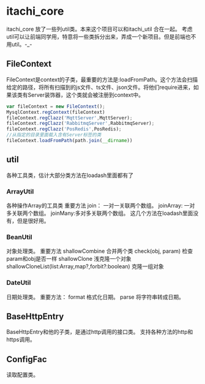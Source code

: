 # itachi_core
itachi_core 放了一些列util类。本来这个项目可以和itachi_util 合在一起。
考虑util可以让前端同学用，特意将一些类拆分出来，弄成一个新项目。但是前端也不用util。-_-
## FileContext
FileContext是context的子类，最重要的方法是:loadFromPath。这个方法会扫描给定的路径，将所有扫描到的js文件、ts文件、json文件。将他们require进来，如果该类有Server装饰器，这个类就会被注册到context中。
``` typescript
var fileContext = new FileContext();
MysqlContext.regContext(fileContext)
fileContext.regClazz('MqttServer',MqttServer);
fileContext.regClazz('RabbitmqServer',RabbitmqServer);
fileContext.regClazz('PosRedis',PosRedis);
//从指定的目录里面载入含有Server标签的类
fileContext.loadFromPath(path.join(__dirname))
```
## util
各种工具类，估计大部分类方法在loadash里面都有了
### ArrayUtil
各种操作Array的工具类
重要方法
join： 一对一关联两个数组。
joinArray: 一对多关联两个数组。
joinMany:多对多关联两个数组。
这几个方法在loadash里面没有，但是很好用。
### BeanUtil
对象处理类。
重要方法
shallowCombine 合并两个类
check(obj, param) 检查param和obj是否一样
shallowClone 浅克隆一个对象
shallowCloneList(list:Array<any>,map?,forbit?:boolean) 克隆一组对象
### DateUtil
日期处理类。
重要方法：
format 格式化日期。
parse 将字符串转成日期。

## BaseHttpEntry
BaseHttpEntry和他的子类，是通过http调用的接口类。
支持各种方法的http和https调用。

## ConfigFac
读取配置类。




